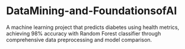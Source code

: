 # DataMining-and-FoundationsofAI

A machine learning project that predicts diabetes using health metrics, achieving 98% accuracy with Random Forest classifier through comprehensive data preprocessing and model comparison.
